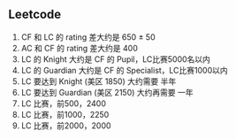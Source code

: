 ## Leetcode

1. CF 和 LC 的 rating 差大约是 650 ± 50
2. AC 和 CF 的 rating 差大约是 400
3. LC 的 Knight 大约是 CF 的 Pupil，LC比赛5000名以内
4. LC 的 Guardian 大约是 CF 的 Specialist，LC比赛1000以内
5. LC 要达到 Knight (美区 1850) 大约需要 半年
6. LC 要达到 Guardian (美区 2150) 大约再需要 一年
1. LC 比赛，前500，2400
1. LC 比赛，前1000，2250
1. LC 比赛，前2000，2000